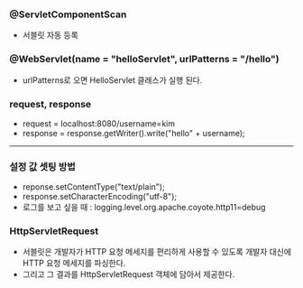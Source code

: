 ### @ServletComponentScan
 - 서블릿 자동 등록

### @WebServlet(name = "helloServlet", urlPatterns = "/hello")
  - urlPatterns로 오면 HelloServlet 클래스가 실행 된다.

### request, response
 - request = localhost:8080/username=kim
 - response = response.getWriter().write("hello" + username);

*** 
### 설정 값 셋팅 방법
 - reponse.setContentType("text/plain");
 - response.setCharacterEncoding("utf-8");
 - 로그를 보고 싶을 때 : logging.level.org.apache.coyote.http11=debug

### HttpServletRequest
 - 서블릿은 개발자가 HTTP 요청 메세지를 편리하게 사용할 수 있도록 개발자 대신에 HTTP 요청 메세지를 파싱한다.
 - 그리고 그 결과를 HttpServletRequest 객체에 담아서 제공한다.